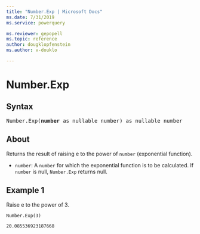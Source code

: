 ```yaml
---
title: "Number.Exp | Microsoft Docs"
ms.date: 7/31/2019
ms.service: powerquery

ms.reviewer: gepopell
ms.topic: reference
author: dougklopfenstein
ms.author: v-douklo

---
```

# Number.Exp

## Syntax

<pre>
Number.Exp(<b>number</b> as nullable number) as nullable number 
</pre>
  
## About  
Returns the result of raising e to the power of `number` (exponential function). <ul> <li><code>number</code>: A <code>number</code> for which the exponential function is to be calculated. If <code>number</code> is null, <code>Number.Exp</code> returns null. </li> </ul>

## Example 1
Raise e to the power of 3.

```powerquery-m
Number.Exp(3)
```

`20.085536923187668`

